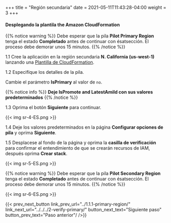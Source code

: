 +++
title = "Región secundaria"
date =  2021-05-11T11:43:28-04:00
weight = 3
+++

#### Desplegando la plantila the Amazon CloudFormation

{{% notice warning %}}
Debe esperar que la pila **Pilot Primary Region** tenga el estado **Completado** antes de continuar con ésatsección. El proceso debe demorar unos 15 minutos.
{{% /notice %}}

1.1 Cree la aplicación en la región secundaria **N. California (us-west-1)** lanzando una [Plantilla de CloudFormation](https://console.aws.amazon.com/cloudformation/home?region=us-west-1#/stacks/create/template?stackName=pilot-secondary&templateURL=https://ee-assets-prod-us-east-1.s3.amazonaws.com/modules/7ebe40ac15b94a1e815828a877bde9b3/v10/PilotLightDR.yaml).

1.2  Especifíque los detalles de la pila.

Cambie el parámetro **IsPrimary** al valor de `no`.

{{% notice info %}}
**Deje IsPromote and LatestAmiId con sus valores predeterminados**
{{% /notice %}}

1.3 Oprima el botón **Siguiente** para continuar.

{{< img sr-4-ES.png >}}

1.4 Deje los valores predeterminados en la página **Configurar opciones de pila** y oprima **Siguiente**.

1.5 Desplacese al fondo de la página y oprima la **casilla de verificación** para confirmar el entendimiento de que se crearán recursos de IAM, después oprima **Crear stack**.

{{< img sr-5-ES.png >}}

{{% notice warning %}}
Debe esperar que la pila **Pilot Secondary Region** tenga el estado **Completado** antes de continuar con ésatsección. El proceso debe demorar unos 15 minutos.
{{% /notice %}}

{{< img sr-6-ES.png >}}

{{< prev_next_button link_prev_url="../1.1.1-primary-region/"  link_next_url="../../../2-verify-primary/" button_next_text="Siguiente paso" button_prev_text="Paso anterior"/ />}}